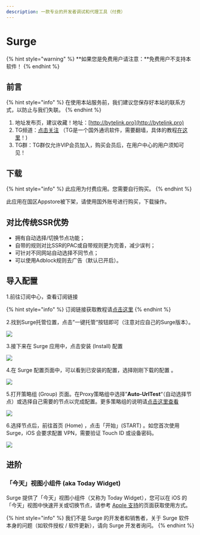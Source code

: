 ```yaml
---
description: 一款专业的开发者调试和代理工具（付费）
---
```


# Surge

{% hint style="warning" %}
**如果您是免费用户请注意：**免费用户不支持本软件！
{% endhint %}

## 前言

{% hint style="info" %}
在使用本站服务前，我们建议您保存好本站的联系方式，以防止与我们失联。
{% endhint %}

1. 地址发布页，建议收藏！地址：[http://bytelink.pro](http://bytelink.pro)
2. TG频道：[点击关注](https://t.me/bytelink) （TG是一个国外通讯软件，需要翻墙，具体的教程[在这里](../../advanced/telegram.md)！\)
3. TG群：TG群仅允许VIP会员加入，购买会员后，在用户中心的用户须知可见！

## 下载

{% hint style="info" %}
此应用为付费应用。您需要自行购买。
{% endhint %}

此应用在国区Appstore被下架，请使用国外账号进行购买，下载操作。

## 对比传统SSR优势

* 拥有自动选择/切换节点功能；
* 自带的规则对比SSR的PAC或自带规则更为完善，减少误判；
* 可针对不同网站自动选择不同节点；
* 可以使用Adblock规则去广告（默认已开启）。

## 导入配置

1.前往订阅中心，查看订阅链接

{% hint style="info" %}
订阅链接获取教程请[点击这里](../../panel.md#ding-yue-tuo-guan-lian-jie)
{% endhint %}

2.找到Surge托管位置，点击”一键托管“按钮即可（注意对应自己的Surge版本）。

![](../../.gitbook/assets/snipaste_2019-06-09_17-56-05.png)

3.接下来在 Surge 应用中，点击安装 \(Install\) 配置

![](../../.gitbook/assets/5c7e26457c7bb.jpg)

4.在 Surge 配置页面中，可以看到已安装的配置，选择刚刚下载的配置 。

![](../../.gitbook/assets/snipaste_2019-05-29_23-14-55.png)

5.打开策略组 \(Group\) 页面。在Proxy策略组中选择”**Auto-UrlTest**“（自动选择节点）或选择自己需要的节点以完成配置。更多策略组的说明请[点击这里查看](../../advanced/rules.md)

![](../../.gitbook/assets/snipaste_2019-05-29_23-15-24.png)

6.选择节点后，前往首页 \(Home\) ，点击「开始」\(START\) 。如您首次使用 Surge，iOS 会要求配置 VPN，需要验证 Touch ID 或设备密码。

![](../../.gitbook/assets/snipaste_2019-05-29_23-18-41.png)

## 进阶

### **「今天」视图小组件 \(aka Today Widget\)**

Surge 提供了「今天」视图小组件（又称为 Today Widget），您可以在 iOS 的「今天」视图中快速开关或切换节点，请参考 [Apple 支持](https://support.apple.com/zh-cn/HT207122)的页面获取使用方式。

{% hint style="info" %}
我们不是 Surge 的开发者和销售者，关于 Surge 软件本身的问题（如软件授权 / 软件更新），请向 Surge 开发者询问。
{% endhint %}

